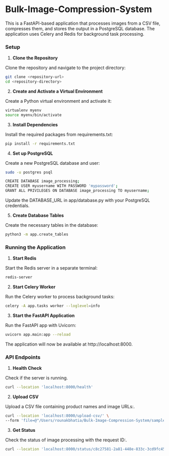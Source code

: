 # Bulk-Image-Compression-System
This is a FastAPI-based application that processes images from a CSV file, compresses them, and stores the output in a PostgreSQL database. The application uses Celery and Redis for background task processing.

### Setup

1. **Clone the Repository**

Clone the repository and navigate to the project directory:

```bash
git clone <repository-url>
cd <repository-directory>
```
2. **Create and Activate a Virtual Environment**
   
Create a Python virtual environment and activate it:
```bash
virtualenv myenv
source myenv/bin/activate
```

3. **Install Dependencies**

Install the required packages from requirements.txt:
```bash
pip install -r requirements.txt 
```

4. **Set up PostgreSQL**

Create a new PostgreSQL database and user:

```bash
sudo -u postgres psql

CREATE DATABASE image_processing;
CREATE USER myusername WITH PASSWORD 'mypassword';
GRANT ALL PRIVILEGES ON DATABASE image_processing TO myusername;
```
Update the DATABASE_URL in app/database.py with your PostgreSQL credentials.

5. **Create Database Tables**

Create the necessary tables in the database:
```bash
python3 -m app.create_tables
```

### Running the Application
1. **Start Redis**

Start the Redis server in a separate terminal:
```bash
redis-server
```

2. **Start Celery Worker**

Run the Celery worker to process background tasks:

```bash
celery -A app.tasks worker --loglevel=info
```

3. **Start the FastAPI Application**

Run the FastAPI app with Uvicorn:
```bash
uvicorn app.main:app --reload
```
The application will now be available at http://localhost:8000.

### API Endpoints
1. **Health Check**

Check if the server is running.
```bash
curl --location 'localhost:8000/health'
```

2. **Upload CSV**

Upload a CSV file containing product names and image URLs:.
```bash
curl --location 'localhost:8000/upload-csv/' \
--form 'file=@"/Users/rounakbhatia/Bulk-Image-Compression-System/sample.csv"'
```

3. **Get Status**

Check the status of image processing with the request ID:.
```bash
curl --location 'localhost:8000/status/c8c27581-2a81-448e-833c-3cd9fc45fe1e'
```
